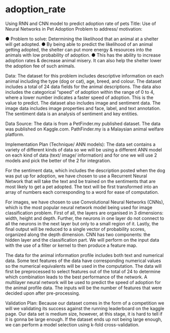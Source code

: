 # adoption_rate
Using RNN and CNN model to predict adoption rate of pets
Title: Use of Neural Networks in Pet Adoption
Problem to address/ motivation:

●	Problem to solve: Determining the likelihood that an animal at a shelter will get adopted.
●	By being able to predict the likelihood of an animal getting adopted, the shelter can put more energy & resources into the animals with low probability of adoption.
●	This has the ability to increase adoption rates & decrease animal misery. It can also help the shelter lower the adoption fee of such animals.


Data: The dataset for this problem includes descriptive information on each animal including the type (dog or cat), age, breed, and colour. The dataset includes a total of 24 data fields for the animal descriptions. The data also includes the categorical “speed” of adoption within the range of 0 to 4, where a lower number indicates a faster speed of adoption. This is the value to predict. The dataset also includes image and sentiment data. The image data includes image properties and face, label, and text annotation. The sentiment data is an analysis of sentiment and key entities. 

Data Source: The data is from a PetFinder.my published dataset. The data was published on Kaggle.com. PathFinder.my is a Malaysian animal welfare platform. 

Implementation Plan (Technique/ ANN models):
The data set contains a variety of different kinds of data so we will be using a different ANN model on each kind of data (text/ image/ information) and for one we will use 2 models and pick the better of the 2 for integration.

For the sentiment data, which includes the description posted when the dog was put up for adoption, we have chosen to use a Recurrent Neural Network that will take the text and be trained on the sentiments that are most likely to get a pet adopted. The text will be first transformed into an array of numbers each corresponding to a word for ease of computation.

For images, we have chosen to use Convolutional Neural Networks (CNNs), which is the most popular neural network model being used for image classification problem. First of all, the layers are organised in 3 dimensions: width, height and depth. Further, the neurons in one layer do not connect to all the neurons in the next layer but only to a small region of it. Lastly, the final output will be reduced to a single vector of probability scores, organized along the depth dimension. CNN has two components: the hidden layer and the classification part. We will perform on the input data with the use of a filter or kernel to then produce a feature map.

The data for the animal information profile includes both text and numerical data. Some text features of the data have corresponding numerical values so the numerical equivalents will be used in the computation. The data will first be preprocessed to select features out of the total of 24 to determine which combination leads to the best performance of the network. A multilayer neural network will be used to predict the speed of adoption for the animal profile data. The inputs will be the number of features that were decided upon after pre-processing. 

Validation Plan: Because our dataset comes in the form of a competition we will we validating its success against the running leaderboard on the kaggle page. Our data set is medium size, however, at this stage, it is hard to tell if it is gonna be large enough. If the dataset ends up not being large enough, we can perform a model selection using k-fold cross-validation. 
